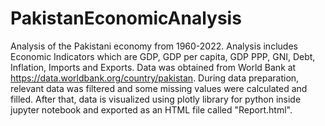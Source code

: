 # PakistanEconomicAnalysis
Analysis of the Pakistani economy from 1960-2022. Analysis includes Economic Indicators which are GDP, GDP per capita, GDP PPP, GNI, Debt, Inflation, Imports and Exports. Data was obtained from World Bank at https://data.worldbank.org/country/pakistan. During data preparation, relevant data was filtered and some missing values were calculated and filled. After that, data is visualized using plotly library for python inside jupyter notebook and exported as an HTML file called "Report.html".
